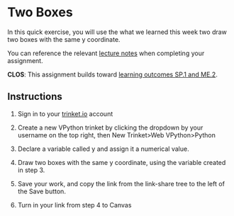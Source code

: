 # Two Boxes

In this quick exercise, you will use the what we learned this week two draw two boxes with the same y coordinate.

You can reference the relevant [lecture notes](https://github.com/allegheny-college-cmpsc-100-spring-2024/slides/?tab=readme-ov-file#vpython-shapes-and-colors-jan-25) when completing your assignment.

**CLOS**: This assignment builds toward [learning outcomes SP.1 and ME.2](https://github.com/allegheny-college-cmpsc-100-spring-2024/course-materials?tab=readme-ov-file#learning-outcomes).

## Instructions

1.  Sign in to your [trinket.io](https://trinket.io/) account  

2.  Create a new VPython trinket by clicking the dropdown by your username on the top right, then New Trinket>Web VPython>Python  

3.  Declare a variable called y and assign it a numerical value.  

4.  Draw two boxes with the same y coordinate, using the variable created in step 3.  

5.  Save your work, and copy the link from the link-share tree to the left of the Save button.  

6.  Turn in your link from step 4 to Canvas
